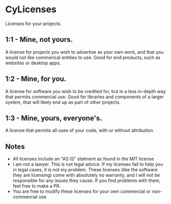 # CyLicenses
Licenses for your projects.  
## 1:1 - Mine, not yours.  
A license for projects you wish to advertise as your own work, and that you would not like commerical entities to use. Good for end products, such as websites or desktop apps.  
## 1:2 - Mine, for you.
A license for software you wish to be credited for, but in a less in-depth way that permits commercial use. Good for libraries and components of a larger system, that will likely end up as part of other projects.
## 1:3 - Mine, yours, everyone's.
A license that permits all uses of your code, with or without attribution.
## Notes
- All licenses include an "AS IS" statment as found in the MIT license  
- I am not a lawyer. This is not legal advice. If my licenses fail to help you in legal cases, it is not my problem. These licenses (like the software they are licensing) come with absolutely no warranty, and I will not be responsible for any issues they cause. If you find problems with them, feel free to make a PR.
- You are free to modify these licenses for your own commercial or non-commercial use  
